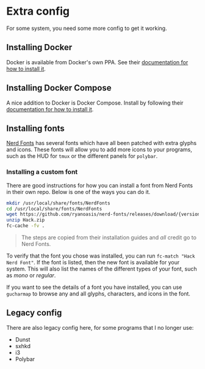 # Extra config

For some system, you need some more config to get it working.

## Installing Docker

Docker is available from Docker's own PPA. See their [documentation for how to install it](https://docs.docker.com/engine/install/ubuntu/).

## Installing Docker Compose

A nice addition to Docker is Docker Compose. Install by following their [documentation for how to install it](https://docs.docker.com/compose/install/).

## Installing fonts

[Nerd Fonts](https://github.com/ryanoasis/nerd-fonts/releases) has several fonts which have all
been patched with extra glyphs and icons. These fonts will allow you to add more icons to your
programs, such as the HUD for `tmux` or the different panels for `polybar`.

### Installing a custom font

There are good instructions for how you can install a font from Nerd Fonts in their own repo.
Below is one of the ways you can do it.

```bash
mkdir /usr/local/share/fonts/NerdFonts
cd /usr/local/share/fonts/NerdFonts
wget https://github.com/ryanoasis/nerd-fonts/releases/download/{version}/Hack.zip
unzip Hack.zip
fc-cache -fv .
```

> The steps are copied from their installation guides and _all_ credit go to Nerd Fonts.

To verify that the font you chose was installed, you can run `fc-match "Hack Nerd Font"`. If the font is
listed, then the new font is available for your system. This will also list the names of the
different types of your font, such as _mono_ or _regular_.

If you want to see the details of a font you have installed, you can use `gucharmap` to browse any and all glyphs, characters, and icons in the font.

## Legacy config

There are also legacy config here, for some programs that I no longer use:

- Dunst
- sxhkd
- i3
- Polybar
